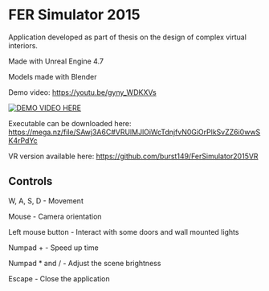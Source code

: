 FER Simulator 2015
==============

Application developed as part of thesis on the design of complex virtual interiors.

Made with Unreal Engine 4.7

Models made with Blender

Demo video: https://youtu.be/gyny_WDKXVs


[![DEMO VIDEO HERE](https://img.youtube.com/vi/gyny_WDKXVs/0.jpg)](https://www.youtube.com/watch?v=gyny_WDKXVs)

Executable can be downloaded here: https://mega.nz/file/SAwj3A6C#VRUlMJlOiWcTdnjfvN0GiOrPlkSvZZ6i0wwSK4rPdYc

VR version available here: https://github.com/burst149/FerSimulator2015VR

Controls
--------------

W, A, S, D - Movement

Mouse - Camera orientation

Left mouse button - Interact with some doors and wall mounted lights

Numpad + - Speed up time

Numpad * and / - Adjust the scene brightness

Escape - Close the application
